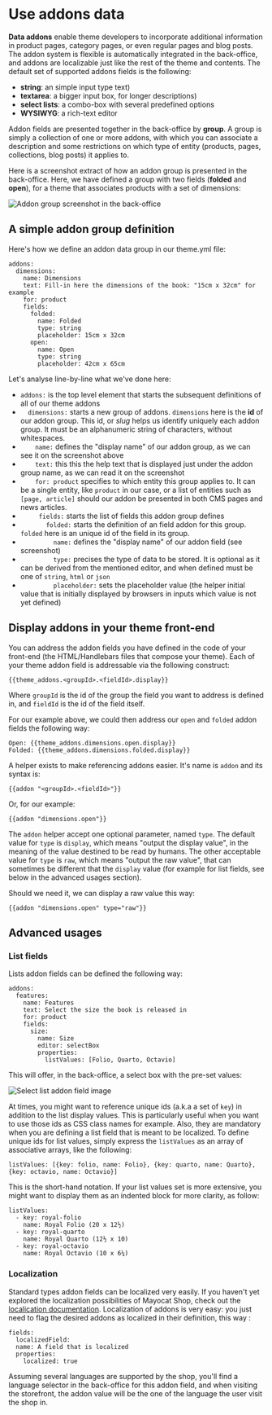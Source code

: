 <!--
  layout: documentation-with-menu
  title: Addons
  -->

Use addons data
===============

**Data addons** enable theme developers to incorporate additional information in product pages, category pages, or even regular pages and blog posts. The addon system is flexible is automatically integrated in the back-office, and addons are localizable just like the rest of the theme and contents. The default set of supported addons fields is the following:

- **string**: an simple input type text)
- **textarea**: a bigger input box, for longer descriptions)
- **select lists**: a combo-box with several predefined options
- **WYSIWYG**: a rich-text editor


Addon fields are presented together in the back-office by **group**. A group is simply a collection of one or more addons, with which you can associate
a description and some restrictions on which type of entity (products, pages, collections, blog posts) it applies to.

Here is a screenshot extract of how an addon group is presented in the back-office. Here, we have defined a group with two fields (<strong>folded</strong> and **open**), for a theme that associates products with a set of dimensions:

![Addon group screenshot in the back-office](/images/addon-group.png "This is how a simple addon group is displayed in the back-office")

A simple addon group definition
-------------------------------

Here's how we define an addon data group in our theme.yml file:

    addons:
      dimensions:
        name: Dimensions
        text: Fill-in here the dimensions of the book: "15cm x 32cm" for example
        for: product
        fields:
          folded:
            name: Folded
            type: string
            placeholder: 15cm x 32cm
          open:
            name: Open
            type: string
            placeholder: 42cm x 65cm

Let's analyse line-by-line what we've done here:

- ```addons:``` is the top level element that starts the subsequent definitions of all of our theme addons
- ```  dimensions:``` starts a new group of addons. ```dimensions``` here is the **id** of our addon group. This id, or _slug_ helps us identify uniquely each addon group. It must be an alphanumeric string of characters, without whitespaces.
- ```    name:``` defines the "display name" of our addon group, as we can see it on the screenshot above
- ```    text:``` this this the help text that is displayed just under the addon group name, as we can read it on the screenshot
- ```    for: product```  specifies to which entity this group applies to. It can be a single entity, like ``product`` in our case, or a list of entities such as ```[page, article]``` should our addon be presented in both CMS pages and news articles.
- ```     fields:``` starts the list of fields this addon group defines
- ```       folded:``` starts the definition of an field addon for this group. ```folded``` here is an unique id of the field in its group.
- ```         name:``` defines the "display name" of our addon field (see screenshot)
- ```         type:``` precises the type of data to be stored. It is optional as it can be derived from the mentioned editor, and when defined must be one of ```string```, ```html``` or ```json```
- ```         placeholder:``` sets the placeholder value (the helper initial value that is initially displayed by browsers in inputs which value is not yet defined)


Display addons in your theme front-end
--------------------------------------

You can address the addon fields you have defined in the code of your front-end (the HTML/Handlebars files that compose your theme). Each of your theme addon field is addressable via the following construct:

    {{theme_addons.<groupId>.<fieldId>.display}}

Where ```groupId``` is the id of the group the field you want to address is defined in, and ```fieldId``` is the id of the field itself.

For our example above, we could then address our ```open``` and ```folded``` addon fields the following way:

    Open: {{theme_addons.dimensions.open.display}}
    Folded: {{theme_addons.dimensions.folded.display}}

A helper exists to make referencing addons easier. It's name is ```addon``` and its  syntax is:

    {{addon "<groupId>.<fieldId>"}}

Or, for our example:

    {{addon "dimensions.open"}}

The ```addon``` helper accept one optional parameter, named ```type```. The default value for ```type``` is ```display```, which means "output the display value", in the meaning of the value destined to be read by humans. The other acceptable value for ```type``` is ```raw```, which means "output the raw value", that can sometimes be different that the ```display``` value (for example for list fields, see below in the advanced usages section).

Should we need it, we can display a raw value this way:

    {{addon "dimensions.open" type="raw"}}

Advanced usages
---------------

### List fields

Lists addon fields can be defined the following way:

    addons:
      features:
        name: Features
        text: Select the size the book is released in
        for: product
        fields:
          size:
            name: Size
            editor: selectBox
            properties:
              listValues: [Folio, Quarto, Octavio]

This will offer, in the back-office, a select box with the pre-set values:

![Select list addon field image](/images/select-list.png "This is how a addon field type list is displayed in the back-office")

At times, you might want to reference unique ids (a.k.a a set of ```key```) in addition to the list display values. This is particularly useful when you want to use those ids as CSS class names for example. Also, they are mandatory when you are defining a list field that is meant to be localized. To define unique ids for list values, simply express the ```listValues``` as an array of associative arrays, like the following:

    listValues: [{key: folio, name: Folio}, {key: quarto, name: Quarto}, {key: octavio, name: Octavio}]

This is the short-hand notation. If your list values set is more extensive, you might want to display them as an indented block for more clarity, as follow:

    listValues:
      - key: royal-folio
        name: Royal Folio (20 x 12½)
      - key: royal-quarto
        name: Royal Quarto (12½ x 10)
      - key: royal-octavio
        name: Royal Octavio (10 x 6¼)


<a name="localization"></a>

### Localization

Standard types addon fields can be localized very easily. If you haven't yet explored the localization possibilities of Mayocat Shop, check out the [localication documentation](/documentation/localization). Localization of addons is very easy: you just need to flag the desired addons as localized in their definition, this way :

    fields:
      localizedField:
      name: A field that is localized
      properties:
        localized: true

Assuming several languages are supported by the shop, you'll find a language selector in the back-office for this addon field, and when visiting the storefront, the addon value will be the one of the language the user visit the shop in.